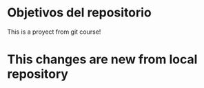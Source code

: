 # Objetivos del repositorio

This is a proyect from git course! 

# This changes are new from local repository
